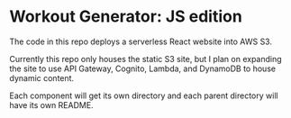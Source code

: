 # Workout Generator: JS edition

The code in this repo deploys a serverless React website into AWS S3.

Currently this repo only houses the static S3 site, but I plan on expanding the site to use API Gateway, Cognito, Lambda, and DynamoDB to house dynamic content.

Each component will get its own directory and each parent directory will have its own README.
